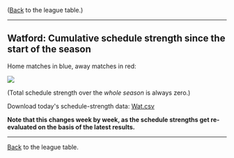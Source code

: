 ---
---
([Back](/leagues/england-premier-league) to the league table.)

-----

## Watford: Cumulative schedule strength since the start of the season

Home matches in blue, away matches in red:


![](/assets/leagues/england-premier-league/2017/schedule-strengths/Wat.png/)

(Total schedule strength over the *whole season* is always zero.)


Download today's schedule-strength data: [Wat.csv](/assets/leagues/england-premier-league/2017/schedule-strengths/Wat.csv)

**Note that this changes week by week, as the schedule strengths get re-evaluated on the
basis of the latest results.**

-----

[Back](/leagues/england-premier-league) to the league table.



